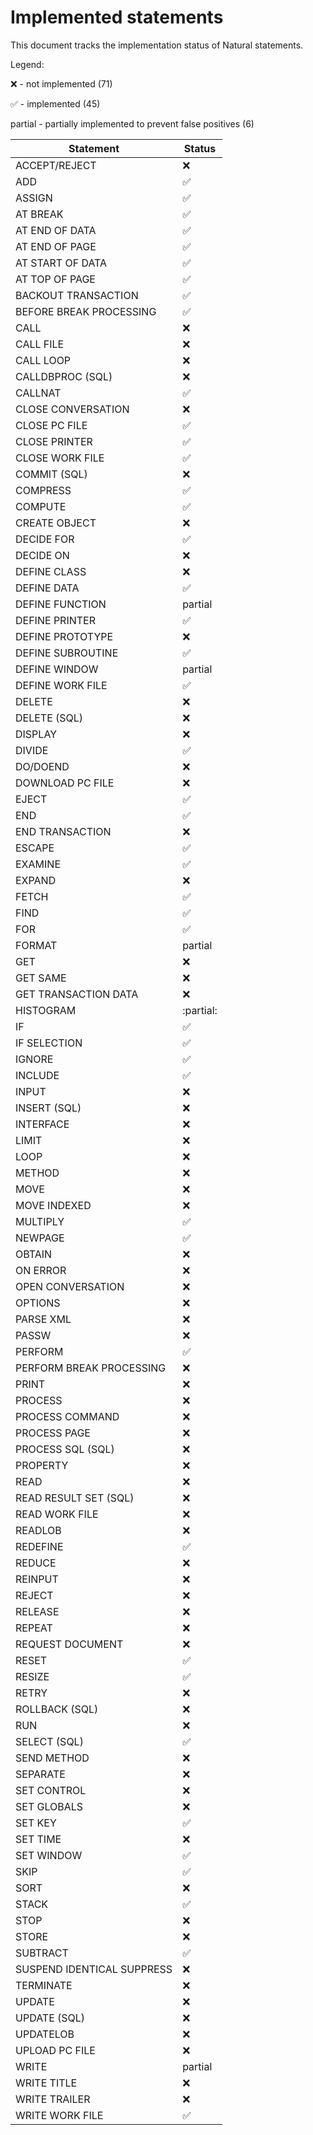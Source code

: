 # Implemented statements

This document tracks the implementation status of Natural statements.

Legend:

:x: - not implemented (71)

:white_check_mark: - implemented (45)

partial - partially implemented to prevent false positives (6)

| Statement | Status             |
| --- |--------------------|
| ACCEPT/REJECT | :x:                |
| ADD | :white_check_mark: |
| ASSIGN | :white_check_mark: |
| AT BREAK | :white_check_mark: |
| AT END OF DATA | :white_check_mark: |
| AT END OF PAGE | :white_check_mark: |
| AT START OF DATA | :white_check_mark: |
| AT TOP OF PAGE | :white_check_mark: |
| BACKOUT TRANSACTION | :white_check_mark: |
| BEFORE BREAK PROCESSING | :white_check_mark: |
| CALL | :x:                |
| CALL FILE | :x:                |
| CALL LOOP | :x:                |
| CALLDBPROC (SQL) | :x:                |
| CALLNAT | :white_check_mark: |
| CLOSE CONVERSATION | :x:                |
| CLOSE PC FILE | :white_check_mark: |
| CLOSE PRINTER | :white_check_mark: |
| CLOSE WORK FILE | :white_check_mark: |
| COMMIT (SQL) | :x:                |
| COMPRESS | :white_check_mark: |
| COMPUTE | :white_check_mark: |
| CREATE OBJECT | :x:                |
| DECIDE FOR | :white_check_mark: |
| DECIDE ON | :x:                |
| DEFINE CLASS | :x:                |
| DEFINE DATA | :white_check_mark: |
| DEFINE FUNCTION | partial            |
| DEFINE PRINTER | :white_check_mark: |
| DEFINE PROTOTYPE | :x:                |
| DEFINE SUBROUTINE | :white_check_mark: |
| DEFINE WINDOW | partial            |
| DEFINE WORK FILE | :white_check_mark: |
| DELETE | :x:                |
| DELETE (SQL) | :x:                |
| DISPLAY | :x:                |
| DIVIDE | :white_check_mark: |
| DO/DOEND | :x:                |
| DOWNLOAD PC FILE | :x:                |
| EJECT | :white_check_mark: |
| END | :white_check_mark: |
| END TRANSACTION | :x:                |
| ESCAPE | :white_check_mark: |
| EXAMINE | :white_check_mark: |
| EXPAND | :x:                |
| FETCH | :white_check_mark: |
| FIND | :white_check_mark: |
| FOR | :white_check_mark: |
| FORMAT | partial            |
| GET | :x:                |
| GET SAME | :x:                |
| GET TRANSACTION DATA | :x:                |
| HISTOGRAM | :partial:          |
| IF | :white_check_mark: |
| IF SELECTION | :white_check_mark: |
| IGNORE | :white_check_mark: |
| INCLUDE | :white_check_mark: |
| INPUT | :x:                |
| INSERT (SQL) | :x:                |
| INTERFACE | :x:                |
| LIMIT | :x:                |
| LOOP | :x:                |
| METHOD | :x:                |
| MOVE | :x:                |
| MOVE INDEXED | :x:                |
| MULTIPLY | :white_check_mark: |
| NEWPAGE | :white_check_mark: |
| OBTAIN | :x:                |
| ON ERROR | :x:                |
| OPEN CONVERSATION | :x:                |
| OPTIONS | :x:                |
| PARSE XML | :x:                |
| PASSW | :x:                |
| PERFORM | :white_check_mark: |
| PERFORM BREAK PROCESSING | :x:                |
| PRINT | :x:                |
| PROCESS | :x:                |
| PROCESS COMMAND | :x:                |
| PROCESS PAGE | :x:                |
| PROCESS SQL (SQL) | :x:                |
| PROPERTY | :x:                |
| READ | :x:                |
| READ RESULT SET (SQL) | :x:                |
| READ WORK FILE | :x:                |
| READLOB | :x:                |
| REDEFINE | :white_check_mark: |
| REDUCE | :x:                |
| REINPUT | :x:                |
| REJECT | :x:                |
| RELEASE | :x:                |
| REPEAT | :x:                |
| REQUEST DOCUMENT | :x:                |
| RESET | :white_check_mark: |
| RESIZE | :white_check_mark: |
| RETRY | :x:                |
| ROLLBACK (SQL) | :x:                |
| RUN | :x:                |
| SELECT (SQL) | :white_check_mark: |
| SEND METHOD | :x:                |
| SEPARATE | :x:                |
| SET CONTROL | :x:                |
| SET GLOBALS | :x:                |
| SET KEY | :white_check_mark: |
| SET TIME | :x:                |
| SET WINDOW | :white_check_mark: |
| SKIP | :white_check_mark: |
| SORT | :x:                |
| STACK | :white_check_mark: |
| STOP | :x:                |
| STORE | :x:                |
| SUBTRACT | :white_check_mark: |
| SUSPEND IDENTICAL SUPPRESS | :x:                |
| TERMINATE | :x:                |
| UPDATE | :x:                |
| UPDATE (SQL) | :x:                |
| UPDATELOB | :x:                |
| UPLOAD PC FILE | :x:                |
| WRITE | partial            |
| WRITE TITLE | :x:                |
| WRITE TRAILER | :x:                |
| WRITE WORK FILE | :white_check_mark: |
